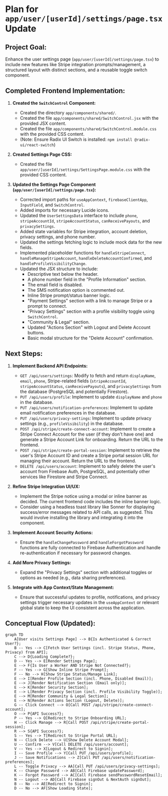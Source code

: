# Plan for `app/user/[userId]/settings/page.tsx` Update

## Project Goal:
Enhance the user settings page (`app/user/[userId]/settings/page.tsx`) to include new features like Stripe integration prompts/management, a structured layout with distinct sections, and a reusable toggle switch component.

## Completed Frontend Implementation:

1.  **Created the `SwitchControl` Component:**
    *   Created the directory `app/components/shared/`.
    *   Created the file `app/components/shared/SwitchControl.jsx` with the provided JSX content.
    *   Created the file `app/components/shared/SwitchControl.module.css` with the provided CSS content.
    *   (Note: Ensure Radix UI Switch is installed: `npm install @radix-ui/react-switch`)

2.  **Created Settings Page CSS:**
    *   Created the file `app/user/[userId]/settings/SettingsPage.module.css` with the provided CSS content.

3.  **Updated the Settings Page Component (`app/user/[userId]/settings/page.tsx`):**
    *   Corrected import paths for `useAppContext`, `firebaseClientApp`, `InputField`, and `SwitchControl`.
    *   Added imports for necessary Lucide icons.
    *   Updated the `UserSettingsData` interface to include `phone`, `stripeAccountId`, `stripeAccountStatus`, `canReceivePayouts`, and `privacySettings`.
    *   Added state variables for Stripe integration, account deletion, privacy settings, and phone number.
    *   Updated the settings fetching logic to include mock data for the new fields.
    *   Implemented placeholder functions for `handleStripeConnect`, `handleManageStripeAccount`, `handleDeleteAccountConfirmed`, and `handleProfileVisibilityChange`.
    *   Updated the JSX structure to include:
        *   Descriptive text below the header.
        *   A phone number field in the "Profile Information" section.
        *   The email field is disabled.
        *   The SMS notification option is commented out.
        *   Inline Stripe prompt/status banner logic.
        *   "Payment Settings" section with a link to manage Stripe or a prompt to connect.
        *   "Privacy Settings" section with a profile visibility toggle using `SwitchControl`.
        *   "Community & Legal" section.
        *   Updated "Actions Section" with Logout and Delete Account buttons.
        *   Basic modal structure for the "Delete Account" confirmation.

## Next Steps:

1.  **Implement Backend API Endpoints:**
    *   `GET /api/users/settings`: Modify to fetch and return `displayName`, `email`, `phone`, Stripe-related fields (`stripeAccountId`, `stripeAccountStatus`, `canReceivePayouts`), and `privacySettings` from the database (PostgreSQL and potentially Firestore).
    *   `PUT /api/users/profile`: Implement to update `displayName` and `phone` in the database.
    *   `PUT /api/users/notification-preferences`: Implement to update email notification preferences in the database.
    *   `PUT /api/users/privacy-settings`: Implement to update privacy settings (e.g., `profileVisibility`) in the database.
    *   `POST /api/stripe/create-connect-account`: Implement to create a Stripe Connect Account for the user (if they don't have one) and generate a Stripe Account Link for onboarding. Return the URL to the frontend.
    *   `POST /api/stripe/create-portal-session`: Implement to retrieve the user's Stripe Account ID and create a Stripe portal session URL for managing their account. Return the URL to the frontend.
    *   `DELETE /api/users/account`: Implement to safely delete the user's account from Firebase Auth, PostgreSQL, and potentially other services like Firestore and Stripe Connect.

2.  **Refine Stripe Integration UI/UX:**
    *   Implement the Stripe notice using a modal or inline banner as decided. The current frontend code includes the inline banner logic.
    *   Consider using a headless toast library like Sonner for displaying success/error messages related to API calls, as suggested. This would involve installing the library and integrating it into the component.

3.  **Implement Account Security Actions:**
    *   Ensure the `handleChangePassword` and `handleForgotPassword` functions are fully connected to Firebase Authentication and handle re-authentication if necessary for password changes.

4.  **Add More Privacy Settings:**
    *   Expand the "Privacy Settings" section with additional toggles or options as needed (e.g., data sharing preferences).

5.  **Integrate with App Context/State Management:**
    *   Ensure that successful updates to profile, notifications, and privacy settings trigger necessary updates in the `useAppContext` or relevant global state to keep the UI consistent across the application.

## Conceptual Flow (Updated):

```mermaid
graph TD
    A[User visits Settings Page] --> B{Is Authenticated & Correct User?};
    B -- Yes --> C[Fetch User Settings (incl. Stripe Status, Phone, Privacy) from API];
    C --> D{Loading Complete?};
    D -- Yes --> E[Render Settings Page];
    E --> F{Is User a Worker AND Stripe Not Connected?};
    F -- Yes --> G[Show Inline Stripe Prompt];
    F -- No --> H[Show Stripe Status/Manage Link];
    E --> I[Render Profile Section (incl. Phone, Disabled Email)];
    E --> J[Render Notification Section (Email only)];
    E --> K[Render Security Section];
    E --> L[Render Privacy Section (incl. Profile Visibility Toggle)];
    E --> M[Render Community & Legal Section];
    E --> N[Render Actions Section (Logout, Delete)];
    G -- Click Connect --> O[Call POST /api/stripe/create-connect-account];
    O --> P{API Success?};
    P -- Yes --> Q[Redirect to Stripe Onboarding URL];
    H -- Click Manage --> R[Call POST /api/stripe/create-portal-session];
    R --> S{API Success?};
    S -- Yes --> T[Redirect to Stripe Portal URL];
    N -- Click Delete --> U[Show Delete Account Modal];
    U -- Confirm --> V[Call DELETE /api/users/account];
    V -- Yes --> X[Logout & Redirect to Signin];
    I -- Save Profile --> Y[Call PUT /api/users/profile];
    J -- Save Notifications --> Z[Call PUT /api/users/notification-preferences];
    L -- Toggle Privacy --> AA[Call PUT /api/users/privacy-settings];
    K -- Change Password --> AB[Call Firebase updatePassword];
    K -- Forgot Password --> AC[Call Firebase sendPasswordResetEmail];
    N -- Logout --> AD[Call Firebase signOut & NextAuth signOut];
    B -- No --> AE[Redirect to Signin];
    D -- No --> AF[Show Loading State];